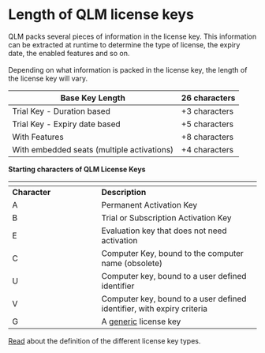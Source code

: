 # Length of QLM license keys

QLM packs several pieces of information in the license key. This information can be extracted at runtime to determine the type of license, the expiry date, the enabled features and so on.\
\
Depending on what information is packed in the license key, the length of the license key will vary.

&#x20;

| **Base Key Length**                        | 26 characters |
| ------------------------------------------ | ------------- |
| Trial Key - Duration based                 | +3 characters |
| Trial Key - Expiry date based              | +5 characters |
| With Features                              | +8 characters |
| With embedded seats (multiple activations) | +4 characters |

&#x20;

&#x20;

**Starting characters of QLM License Keys**

<table data-header-hidden><thead><tr><th width="165"></th><th></th></tr></thead><tbody><tr><td><strong>Character</strong></td><td><strong>Description</strong></td></tr><tr><td>A</td><td>Permanent Activation Key</td></tr><tr><td>B</td><td>Trial or Subscription Activation Key</td></tr><tr><td>E</td><td>Evaluation key that does not need activation </td></tr><tr><td>C</td><td>Computer Key, bound to the computer name (obsolete)</td></tr><tr><td>U</td><td>Computer key, bound to a user defined identifier</td></tr><tr><td>V</td><td>Computer key, bound to a user defined identifier, with expiry criteria</td></tr><tr><td>G</td><td>A <a href="../how-to/how-to-use-generic-license-keys.md">generic</a> license key</td></tr></tbody></table>

&#x20;

[Read](license-key-types.md) about the definition of the different license key types.
